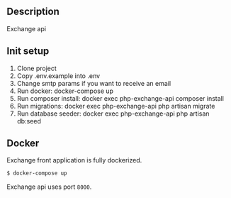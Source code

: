 ## Description
Exchange api

## Init setup
1. Clone project
2. Copy .env.example into .env
3. Change smtp params if you want to receive an email
4. Run docker: docker-compose up
5. Run composer install: docker exec php-exchange-api composer install
6. Run migrations: docker exec php-exchange-api php artisan migrate
7. Run database seeder: docker exec php-exchange-api php artisan db:seed

## Docker
Exchange front application is fully dockerized.
```bash
$ docker-compose up
```
Exchange api uses port `8000`.
